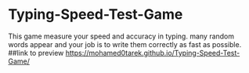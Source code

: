 # Typing-Speed-Test-Game
This game measure your speed and accuracy in typing. many random words appear and your job is to write them correctly as fast as possible.
##link to preview
https://mohamed0tarek.github.io/Typing-Speed-Test-Game/
